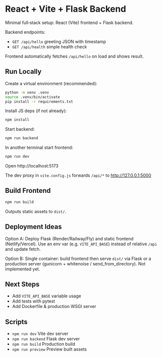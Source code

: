 # React + Vite + Flask Backend

Minimal full‑stack setup: React (Vite) frontend + Flask backend.

Backend endpoints:
- `GET /api/hello` greeting JSON with timestamp
- `GET /api/health` simple health check

Frontend automatically fetches `/api/hello` on load and shows result.

## Run Locally
Create a virtual environment (recommended):
```bash
python -m venv .venv
source .venv/bin/activate
pip install -r requirements.txt
```

Install JS deps (if not already):
```bash
npm install
```

Start backend:
```bash
npm run backend
```

In another terminal start frontend:
```bash
npm run dev
```

Open http://localhost:5173

The dev proxy in `vite.config.js` forwards `/api/*` to http://127.0.0.1:5000

## Build Frontend
```bash
npm run build
```
Outputs static assets to `dist/`.

## Deployment Ideas
Option A: Deploy Flask (Render/Railway/Fly) and static frontend (Netlify/Vercel). Use an env var (e.g. `VITE_API_BASE`) instead of relative `/api` and update fetch.

Option B: Single container: build frontend then serve `dist/` via Flask or a production server (gunicorn + whitenoise / send_from_directory). Not implemented yet.

## Next Steps
- Add `VITE_API_BASE` variable usage
- Add tests with pytest
- Add Dockerfile & production WSGI server

## Scripts
- `npm run dev` Vite dev server
- `npm run backend` Flask dev server
- `npm run build` Production build
- `npm run preview` Preview built assets

